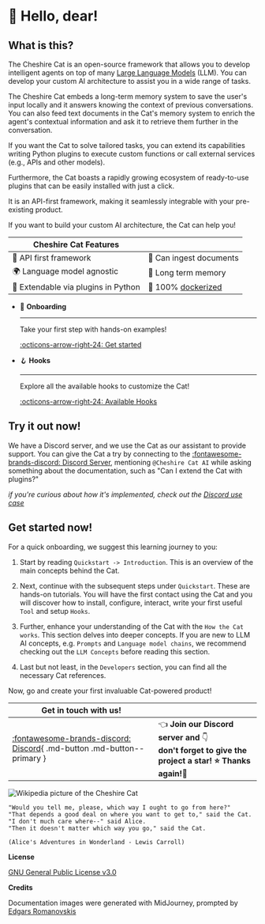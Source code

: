 # &#128075; Hello, dear!

## What is this?

The Cheshire Cat is an open-source framework that allows you to develop intelligent agents on top of many
[Large Language Models](conceptual/llm.md) (LLM).
You can develop your custom AI architecture to assist you in a wide range of tasks.

The Cheshire Cat embeds a long-term memory system to save the user's input locally
and it answers knowing the context of previous conversations.
You can also feed text documents in the Cat's memory system to enrich the agent's contextual information and ask it to
retrieve them further in the conversation.

If you want the Cat to solve tailored tasks, you can extend its capabilities writing Python plugins
to execute custom functions or call external services (e.g., APIs and other models).

Furthermore, the Cat boasts a rapidly growing ecosystem of ready-to-use plugins that can be easily installed with just a click.

It is an API-first framework, making it seamlessly integrable with your pre-existing product.

If you want to build your custom AI architecture, the Cat can help you!

| Cheshire Cat Features                                           |                                                                 |
|-----------------------------------------------------------------|-----------------------------------------------------------------|
| &#129520; API first framework                                   | &#128220; Can ingest documents                                 |
| &#127757; Language model agnostic                               | &#128024; Long term memory                                     |
| &#128640; Extendable via plugins in Python | 	&#128011; 100% [dockerized](https://docs.docker.com/get-docker/) |

<div class="grid cards" markdown>

-   &#127939; __Onboarding__

    ---

    Take your first step with hands-on examples!

    [:octicons-arrow-right-24: Get started](quickstart/introduction.md)

-   &#129693; __Hooks__

    ---

    Explore all the available hooks to customize the Cat!

    [:octicons-arrow-right-24: Available Hooks](technical/plugins/hooks.md#available-hooks)

[//]: # (-   :material-format-font:{ .lg .middle } __Made to measure__)

[//]: # ()
[//]: # (    ---)

[//]: # ()
[//]: # (    Change the colors, fonts, language, icons, logo and more with a few lines)

[//]: # ()
[//]: # (    [:octicons-arrow-right-24: Customization]&#40;#&#41;)

[//]: # ()
[//]: # (-   :material-scale-balance:{ .lg .middle } __Open Source, MIT__)

[//]: # ()
[//]: # (    ---)

[//]: # ()
[//]: # (    Material for MkDocs is licensed under MIT and available on [GitHub])

[//]: # ()
[//]: # (    [:octicons-arrow-right-24: License]&#40;#&#41;)

</div>

## Try it out now!

We have a Discord server, and we use the Cat as our assistant to provide support. You can give the Cat a try by connecting to the [:fontawesome-brands-discord: Discord Server](https://discord.com/channels/1092359754917089350/1092360285056159814), mentioning `@Cheshire Cat AI` while asking something about the documentation, such as "Can I extend the Cat with plugins?" 

_if you're curious about how it's implemented, check out the [Discord use case](use-cases/discord-bot.md)_

## Get started now!

For a quick onboarding, we suggest this learning journey to you:  

1. Start by reading `Quickstart -> Introduction`. This is an overview of the main concepts behind the Cat.  

2. Next, continue with the subsequent steps under `Quickstart`. These are hands-on tutorials. You will have the first contact using the Cat and you will discover how to install, configure, interact, write your first useful `Tool` and setup `Hooks`.  

3. Further, enhance your understanding of the Cat with the `How the Cat works`. This section delves into deeper concepts. If you are new to LLM AI concepts, e.g. `Prompts` and `Language model chains`, we recommend checking out the `LLM Concepts` before reading this section.

4. Last but not least, in the `Developers` section, you can find all the necessary Cat references.

Now, go and create your first invaluable Cat-powered product!


| Get in touch with us!                                                                                   |                                                                                                                                |
|---------------------------------------------------------------------------------------------------------|:-------------------------------------------------------------------------------------------------------------------------------|
| [:fontawesome-brands-discord: Discord](https://discord.gg/bHX5sNFCYU){ .md-button .md-button--primary } | &#128072; **Join our Discord server and** &#128071; <br/> **don't forget to give the project a star! &#11088; Thanks again!&#128591;** |

![Wikipedia picture of the Cheshire Cat](assets/img/cheshire-cat-tree-shade.jpg)

    "Would you tell me, please, which way I ought to go from here?"
    "That depends a good deal on where you want to get to," said the Cat.
    "I don't much care where--" said Alice.
    "Then it doesn't matter which way you go," said the Cat.

    (Alice's Adventures in Wonderland - Lewis Carroll)

__License__

[GNU General Public License v3.0](https://raw.githubusercontent.com/cheshire-cat-ai/core/main/LICENSE)

__Credits__

Documentation images were generated with MidJourney, prompted by [Edgars Romanovskis](https://www.linkedin.com/in/edgars-romanovskis-b28826259/)
